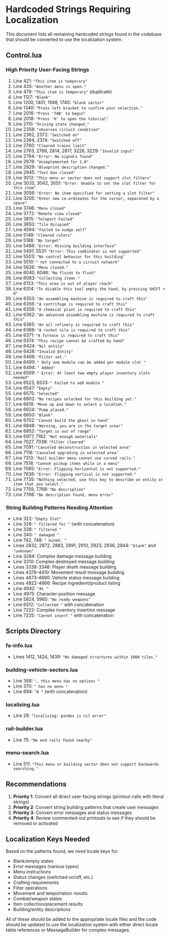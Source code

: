 # Hardcoded Strings Requiring Localization

This document lists all remaining hardcoded strings found in the codebase that should be converted to use the localization system.

## Control.lua

### High Priority User-Facing Strings
1. Line 421: `"This item is temporary"`
2. Line 435: `"Another menu is open."`
3. Line 479: `"This item is temporary"` (duplicate)
4. Line 1127: `"Blank"`
5. Line 1200, 1401, 1598, 1740: `"blank sector"`
6. Line 1340: `"Press left bracket to confirm your selection."`
7. Line 2016: `"Press 'TAB' to begin"`
8. Line 2018: `"Press 'H' to open the tutorial"`
9. Line 2110: `"Driving state changed."`
10. Line 2358: `"observes circuit condition"`
11. Line 2362, 2372: `"Switched on"`
12. Line 2364, 2374: `"Switched off"`
13. Line 2760: `"Cleared trains limit"`
14. Line 2763, 2766, 2814, 2817, 3226, 3229: `"Invalid input"`
15. Line 2794: `"Error: No signals found"`
16. Line 2879: `"Unimplemented for 2.0"`
17. Line 2929: `"Blueprint description changed."`
18. Line 2945: `"Text box closed"`
19. Line 3012: `"This menu or sector does not support slot filters"`
20. Line 3033, 3042, 3051: `"Error: Unable to set the slot filter for this item"`
21. Line 3056: `"Error: No item specified for setting a slot filter"`
22. Line 3205: `"Enter new co-ordinates for the cursor, separated by a space"`
23. Line 3746: `"Menu closed"`
24. Line 3772: `"Remote view closed"`
25. Line 3815: `"Teleport Failed"`
26. Line 3850: `"Tile Occupied"`
27. Line 4594: `"Failed to nudge self"`
28. Line 5148: `"Cleared rulers"`
29. Line 5186: `"No target"`
30. Line 5486: `"Error: Missing building interface"`
31. Line 5497, 5531: `"Error: This combinator is not supported"`
32. Line 5503: `"No control behavior for this building"`
33. Line 5510: `" not connected to a circuit network"`
34. Line 5626: `"Menu closed."`
35. Line 6040, 6046: `"No fluids to flush"`
36. Line 6083: `"Collecting items "`
37. Line 6133: `"This area is out of player reach"`
38. Line 6314: `"To disable this tool empty the hand, by pressing SHIFT + Q"`
39. Line 6353: `"An assembling machine is required to craft this"`
40. Line 6356: `"A centrifuge is required to craft this"`
41. Line 6359: `"A chemical plant is required to craft this"`
42. Line 6362: `"An advanced assembling machine is required to craft this"`
43. Line 6365: `"An oil refinery is required to craft this"`
44. Line 6368: `"A rocket silo is required to craft this"`
45. Line 6371: `"A furnace is required to craft this"`
46. Line 6374: `"This recipe cannot be crafted by hand"`
47. Line 6424: `"Nil entity"`
48. Line 6426: `"Invalid Entity"`
49. Line 6466: `"Filter set."`
50. Line 6490: `" Only one module can be added per module slot "`
51. Line 6494: `" Added"`
52. Line 6509: `" Error: At least two empty player inventory slots needed"`
53. Line 6523, 6533: `" Failed to add module "`
54. Line 6547: `"Empty"`
55. Line 6575: `"Selected"`
56. Line 6602: `"No recipes unlocked for this building yet."`
57. Line 6618: `"Move up and down to select a location."`
58. Line 6624: `"Pump placed."`
59. Line 6650: `"Blank"`
60. Line 6702: `"Cannot build the ghost in hand"`
61. Line 6848: `"Warning, you are in the target area!"`
62. Line 6852: `"Target is out of range"`
63. Line 6977, 7182: `"Not enough materials"`
64. Line 7027, 7038: `"Filter cleared"`
65. Line 7091: `"Canceled deconstruction in selected area"`
66. Line 7118: `"Canceled upgrading in selected area"`
67. Line 7313: `"Rail builder menu cannot use curved rails."`
68. Line 7518: `"Cannot pickup items while in a menu"`
69. Line 7585: `"Error: Flipping horizontal is not supported."`
70. Line 7636: `"Error: Flipping vertical is not supported."`
71. Line 7735: `"Nothing selected, use this key to describe an entity or item that you select."`
72. Line 7759, 7768: `"No description"`
73. Line 7798: `"No description found, menu error"`

### String Building Patterns Needing Attention
- Line 322: `"Empty Slot"`
- Line 326: `" filtered for "` (with concatenation)
- Line 338: `" filtered "`
- Line 340: `" damaged "`
- Line 742, 748: `" mined, "`
- Lines 2832, 2872, 2883, 2891, 2910, 2923, 2936, 2944: `"blank"` and `"unknown"`
- Line 3284: Complex damage message building
- Line 3310: Complex destroyed message building
- Lines 3338-3346: Player death message building
- Lines 4379-4410: Movement result message building
- Lines 4673-4690: Vehicle status message building
- Lines 4822-4866: Recipe ingredient/product listing
- Line 4942: `"At "`
- Line 4975: Character position message
- Line 5824, 5965: `"No ready weapons"`
- Line 6512: `"Collected "` with concatenation
- Line 7222: Complex inventory insertion message
- Line 7225: `"Cannot insert "` with concatenation

## Scripts Directory

### fa-info.lua
- Lines 1412, 1424, 1439: `"No damaged structures within 1000 tiles."`

### building-vehicle-sectors.lua
- Line 368: `", this menu has no options "`
- Line 370: `" has no menu "`
- Line 694: `"0 "` (with concatenation)

### localising.lua
- Line 28: `"localising: pindex is nil error"`

### rail-builder.lua
- Line 75: `"No end rails found nearby"`

### menu-search.lua
- Line 511: `"This menu or building sector does not support backwards searching."`

## Recommendations

1. **Priority 1**: Convert all direct user-facing strings (printout calls with literal strings)
2. **Priority 2**: Convert string building patterns that create user messages
3. **Priority 3**: Convert error messages and status messages
4. **Priority 4**: Review commented-out printouts to see if they should be removed or activated

## Localization Keys Needed

Based on the patterns found, we need locale keys for:
- Blank/empty states
- Error messages (various types)
- Menu instructions
- Status changes (switched on/off, etc.)
- Crafting requirements
- Filter operations
- Movement and teleportation results
- Combat/weapon states
- Item collection/placement results
- Building/entity descriptions

All of these should be added to the appropriate locale files and the code should be updated to use the localization system with either direct locale table references or MessageBuilder for complex messages.